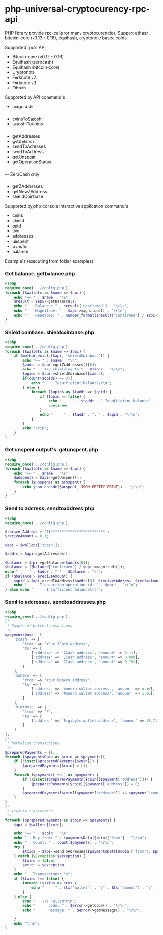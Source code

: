 # php-universal-cryptocurency-rpc-api
PHP library provide rpc-calls for many cryptocurencies. Support ethash, bitcoin-core (v0.13 - 0.16), equihash, cryptonote based coins.

Supported rpc's API
- Bitcoin-core (v0.13 - 0.16)
- Equihash (zerocash)
- Equihash (bitcoin-core)
- Cryptonote
- Forknote v2
- Forknote v3
- Ethash

Supported by API command's
- magnitude
###
- coinsToSatoshi
- satoshiToCoins
###
- getAddresses
- getBalance
- sendToAdresses
- sendToAddress
- getUnspent
- getOperationStatus
###
-- ZeroCash only
###
- getZAddresses 
- getNewZAddress
- shieldCoinbase

Supported by php console interactive application command's
- coins
- shield
- opid
- txid
- addresses
- unspent
- transfer
- balance 

Example's (executing from folder examples)

### Get balance. getbalance.php
```php
<?php
require_once('../config.php');
foreach ($wallets as $name => $api) {
    echo "== " . $name . "\n";
    $result = $api->getBalance();
    echo "    Balance: " . $result['confirmed'] . "\r\n";
    echo "    Magnitude: " . $api->magnitude() . "\r\n";
    echo "    Readable: " . number_format($result['confirmed'] / $api->magnitude(), 10, '.', '') . "\r\n";
}
```

### Shield coinbase. shieldcoinbase.php
```php
<?php
require_once('../config.php');
foreach ($wallets as $name => $api) {
    if (method_exists($api, 'shieldCoinbase')) {
        echo "== " . $name . "\n";
        $zaddr = $api->getZAddresses()[0];
        echo "    Try shielding to " . $zaddr . "\r\n";
        $opids = $api->shieldCoinbase($zaddr);
        if(count($opids) == 0){
            echo "     Insufficient balance\r\n";
        } else {
            foreach ($opids as $taddr => $opid) {
                if ($opid == false) {
                    echo "     " . $taddr . " Insufficient balance" . "\r\n";
                    continue;
                }
                echo "     " . $taddr . ": " . $opid . "\r\n";
            }
        }
        echo "\r\n";
    }
}
```

### Get unspent output's. getunspent.php
```php
<?php
require_once('../config.php');
foreach ($wallets as $name => $api) {
    echo "== " . $name . "\n";
    $unspents = $api->getUnspent();
    foreach ($unspents as $unspent) {
        echo json_encode($unspent, JSON_PRETTY_PRINT)) . "\r\n";
    }
}
```
### Send to address. sendtoaddress.php
```php
<?php
require_once('../config.php');

$reciverAddress = 't1*************************';
$reciveAmount = 0.1;

$api = $wallets['zcash'];

$addrs = $api->getAddresses();

$balance = $api->getBalance($addrs[0]);
$balance = ($balance['confirmed'] / $api->magnitude());
echo "     " . $addr . " " . $balance . "\n";
if ($balance > $reciveAmount) { 
    $opid = $api->sendToAddress($addrs[0], $reciverAddress, $reciveAmount);
    echo "      Transaction operation id: " . $opid . "\r\n"; 
} else echo "      Insufficient balance\r\n";
```

### Send to addresses. sendtoaddresses.php
```php
<?php
require_once('../config.php');
/*
 * Sample of batch transactions
 */
$paymentsData = [
    'zcash' => [
        'from' => 'Your ZCash address',
        'to' => [
            ['address' => 'ZCash address', 'amount' => 0.14],
            ['address' => 'ZCash address', 'amount' => 0.099],
            ['address' => 'ZCash address', 'amount' => 0.781],
        ]
    ],
    'monero' => [
        'from' => 'Your Monero address',
        'to' => [
            ['address' => 'Monero wallet address', 'amount' => 0.96],
            ['address' => 'Monero wallet address', 'amount' => 1.16],
        ]
    ],
    'digibyte' => [
        'from' => '*',
        'to' => [
            ['address' => 'Digibyte wallet address', 'amount' => 15.7],
        ]
    ]
];
/*
 * Normalize transactions
 */
$preparedPayments = [];
foreach ($paymentsData as $coin => $payments){
    if (!isset($preparedPayments[$coin])) {
        $preparedPayments[$coin] = [];
    }
    foreach ($payments['to'] as $payment) {
        if (!isset($preparedPayments[$coin][$payment['address']])) {
            $preparedPayments[$coin][$payment['address']] = 0;
        }
        $preparedPayments[$coin][$payment['address']] += $payment['amount'];
    }
}
/*
 * Execute transaction
 */
foreach ($preparedPayments as $coin => $payments) {
    $api = $wallets[$coin];

    echo "== " . $coin . "\n";
    echo "   Pay from: " . $paymentsData[$coin]['from'] . "\r\n";
    echo "   Count: " . count($payments) . "\r\n";
    try {
        $txids = $api->sendToAdresses($paymentsData[$coin]['from'], $payments);
    } catch (\Exception $exception) {
        $txids = false;
        $error = $exception;
    }
    echo "   Transactions: \n";
    if ($txids !== false) {
        foreach ($txids as $tx) {
            echo "     " . $tx['wallet'] . ";" . $tx['amount'] . ";" . $tx['txid'] . "\r\n";
        }
    } else {
        echo "   (!) Failed\r\n";
        echo "      Code: " . $error->getCode() . "\r\n";
        echo "      Message: " . $error->getMessage() . "\r\n";

    }
    echo "\r\n";
}
```
